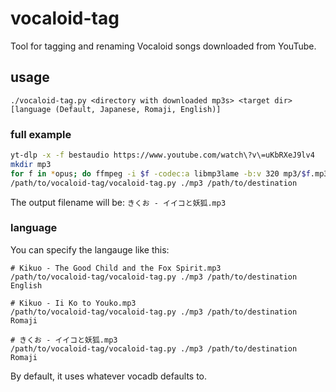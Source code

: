 # vocaloid-tag

Tool for tagging and renaming Vocaloid songs downloaded from YouTube.

## usage

```
./vocaloid-tag.py <directory with downloaded mp3s> <target dir> [language (Default, Japanese, Romaji, English)]
```

### full example
```sh
yt-dlp -x -f bestaudio https://www.youtube.com/watch\?v\=uKbRXeJ9lv4
mkdir mp3
for f in *opus; do ffmpeg -i $f -codec:a libmp3lame -b:v 320 mp3/$f.mp3; done
/path/to/vocaloid-tag/vocaloid-tag.py ./mp3 /path/to/destination
```

The output filename will be: `きくお - イイコと妖狐.mp3`

### language

You can specify the langauge like this:

```
# Kikuo - The Good Child and the Fox Spirit.mp3
/path/to/vocaloid-tag/vocaloid-tag.py ./mp3 /path/to/destination English

# Kikuo - Ii Ko to Youko.mp3
/path/to/vocaloid-tag/vocaloid-tag.py ./mp3 /path/to/destination Romaji

# きくお - イイコと妖狐.mp3
/path/to/vocaloid-tag/vocaloid-tag.py ./mp3 /path/to/destination Romaji
```

By default, it uses whatever vocadb defaults to.
